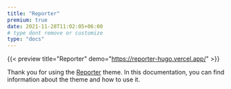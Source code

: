 ```yaml
---
title: "Reporter"
premium: true
date: 2021-11-28T11:02:05+06:00
# type dont remove or customize
type: "docs"
---
```


{{< preview title="Reporter" demo="https://reporter-hugo.vercel.app/" >}}

Thank you for using the [Reporter](https://gethugothemes.com/products/reporter/) theme. In this documentation, you can find information about the theme and how to use it.
